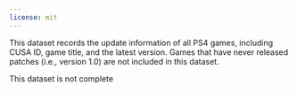 ```yaml
---
license: mit
---
```


This dataset records the update information of all PS4 games, including CUSA ID, game title, and the latest version. Games that have never released patches (i.e., version 1.0) are not included in this dataset.

This dataset is not complete

